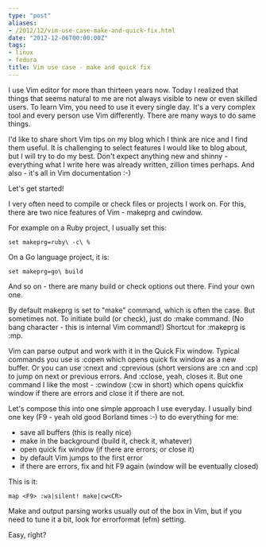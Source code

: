 ```yaml
---
type: "post"
aliases:
- /2012/12/vim-use-case-make-and-quick-fix.html
date: "2012-12-06T00:00:00Z"
tags:
- linux
- fedora
title: Vim use case - make and quick fix
---
```


I use Vim editor for more than thirteen years now. Today I realized that
things that seems natural to me are not always visible to new or even skilled
users. To learn Vim, you need to use it every single day. It's a very complex
tool and every person use Vim differently. There are many ways to do same
things.

I'd like to share short Vim tips on my blog which I think are nice and I find
them useful. It is challenging to select features I would like to blog about,
but I will try to do my best. Don't expect anything new and shinny -
everything what I write here was already written, zillion times perhaps. And
also - it's all in Vim documentation :-)

Let's get started!

I very often need to compile or check files or projects I work on. For this,
there are two nice features of Vim - makeprg and cwindow.

For example on a Ruby project, I usually set this:

    set makeprg=ruby\ -c\ %

On a Go language project, it is:

    set makeprg=go\ build

And so on - there are many build or check options out there. Find your own
one.

By default makeprg is set to "make" command, which is often the case. But
sometimes not. To initiate build (or check), just do :make command. (No bang
character - this is internal Vim command!) Shortcut for :makeprg is :mp.

Vim can parse output and work with it in the Quick Fix window. Typical
commands you use is :copen which opens quick fix window as a new buffer. Or
you can use :cnext and :cprevious (short versions are :cn and :cp) to jump on
next or previous errors. And :cclose, yeah, closes it. But one command I like
the most - :cwindow (:cw in short) which opens quickfix window if there are
errors and close it if there are not.

Let's compose this into one simple approach I use everyday. I usually bind one
key (F9 - yeah old good Borland times :-) to do everything for me:

 * save all buffers (this is really nice)
 * make in the background (build it, check it, whatever)
 * open quick fix window (if there are errors; or close it)
 * by default Vim jumps to the first error
 * if there are errors, fix and hit F9 again (window will be eventually
 closed)

This is it:

    map <F9> :wa|silent! make|cw<CR>

Make and output parsing works usually out of the box in Vim, but if you need
to tune it a bit, look for errorformat (efm) setting.

Easy, right?

